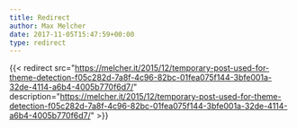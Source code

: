 ```yaml
---
title: Redirect
author: Max Melcher
date: 2017-11-05T15:47:59+00:00
type: redirect
---
```

{{< redirect src="https://melcher.it/2015/12/temporary-post-used-for-theme-detection-f05c282d-7a8f-4c96-82bc-01fea075f144-3bfe001a-32de-4114-a6b4-4005b770f6d7/" description="https://melcher.it/2015/12/temporary-post-used-for-theme-detection-f05c282d-7a8f-4c96-82bc-01fea075f144-3bfe001a-32de-4114-a6b4-4005b770f6d7/" >}}
